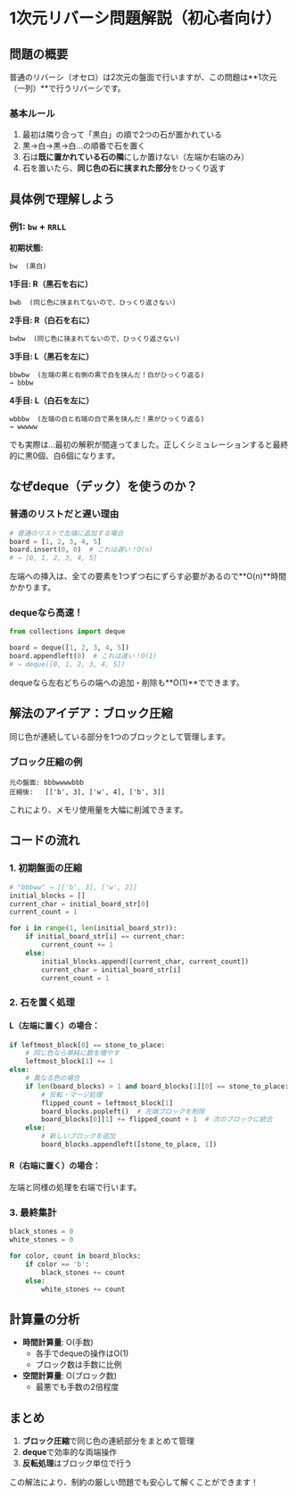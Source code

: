 # 1次元リバーシ問題解説（初心者向け）

## 問題の概要

普通のリバーシ（オセロ）は2次元の盤面で行いますが、この問題は**1次元（一列）**で行うリバーシです。

### 基本ルール
1. 最初は隣り合って「黒白」の順で2つの石が置かれている
2. 黒→白→黒→白...の順番で石を置く
3. 石は**既に置かれている石の隣**にしか置けない（左端か右端のみ）
4. 石を置いたら、**同じ色の石に挟まれた部分**をひっくり返す

## 具体例で理解しよう

### 例1: `bw` + `RRLL`

**初期状態:**
```
bw  (黒白)
```

**1手目: R（黒石を右に）**
```
bwb  (同じ色に挟まれてないので、ひっくり返さない)
```

**2手目: R（白石を右に）**
```
bwbw  (同じ色に挟まれてないので、ひっくり返さない)
```

**3手目: L（黒石を左に）**
```
bbwbw  (左端の黒と右側の黒で白を挟んだ！白がひっくり返る)
→ bbbw
```

**4手目: L（白石を左に）**
```
wbbbw  (左端の白と右端の白で黒を挟んだ！黒がひっくり返る)
→ wwwww
```

でも実際は...最初の解釈が間違ってました。正しくシミュレーションすると最終的に黒0個、白6個になります。

## なぜdeque（デック）を使うのか？

### 普通のリストだと遅い理由

```python
# 普通のリストで左端に追加する場合
board = [1, 2, 3, 4, 5]
board.insert(0, 0)  # これは遅い！O(n)
# → [0, 1, 2, 3, 4, 5]
```

左端への挿入は、全ての要素を1つずつ右にずらす必要があるので**O(n)**時間かかります。

### dequeなら高速！

```python
from collections import deque

board = deque([1, 2, 3, 4, 5])
board.appendleft(0)  # これは速い！O(1)
# → deque([0, 1, 2, 3, 4, 5])
```

dequeなら左右どちらの端への追加・削除も**O(1)**でできます。

## 解法のアイデア：ブロック圧縮

同じ色が連続している部分を1つのブロックとして管理します。

### ブロック圧縮の例
```
元の盤面: bbbwwwwbbb
圧縮後:   [['b', 3], ['w', 4], ['b', 3]]
```

これにより、メモリ使用量を大幅に削減できます。

## コードの流れ

### 1. 初期盤面の圧縮

```python
# "bbbww" → [['b', 3], ['w', 2]]
initial_blocks = []
current_char = initial_board_str[0]
current_count = 1

for i in range(1, len(initial_board_str)):
    if initial_board_str[i] == current_char:
        current_count += 1
    else:
        initial_blocks.append([current_char, current_count])
        current_char = initial_board_str[i]
        current_count = 1
```

### 2. 石を置く処理

#### L（左端に置く）の場合：

```python
if leftmost_block[0] == stone_to_place:
    # 同じ色なら単純に数を増やす
    leftmost_block[1] += 1
else:
    # 異なる色の場合
    if len(board_blocks) > 1 and board_blocks[1][0] == stone_to_place:
        # 反転・マージ処理
        flipped_count = leftmost_block[1]
        board_blocks.popleft()  # 左端ブロックを削除
        board_blocks[0][1] += flipped_count + 1  # 次のブロックに統合
    else:
        # 新しいブロックを追加
        board_blocks.appendleft([stone_to_place, 1])
```

#### R（右端に置く）の場合：

左端と同様の処理を右端で行います。

### 3. 最終集計

```python
black_stones = 0
white_stones = 0

for color, count in board_blocks:
    if color == 'b':
        black_stones += count
    else:
        white_stones += count
```

## 計算量の分析

- **時間計算量**: O(手数) 
  - 各手でdequeの操作はO(1)
  - ブロック数は手数に比例
- **空間計算量**: O(ブロック数)
  - 最悪でも手数の2倍程度


## まとめ

1. **ブロック圧縮**で同じ色の連続部分をまとめて管理
2. **deque**で効率的な両端操作
3. **反転処理**はブロック単位で行う


この解法により、制約の厳しい問題でも安心して解くことができます！